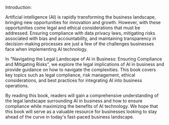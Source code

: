 Introduction:

Artificial intelligence (AI) is rapidly transforming the business landscape, bringing new opportunities for innovation and growth. However, with these opportunities come legal and ethical considerations that must be addressed. Ensuring compliance with data privacy laws, mitigating risks associated with bias and accountability, and maintaining transparency in decision-making processes are just a few of the challenges businesses face when implementing AI technology.

In "Navigating the Legal Landscape of AI in Business: Ensuring Compliance and Mitigating Risks", we explore the legal implications of AI in business and provide guidance on how to navigate the complexities. This book covers key topics such as legal compliance, risk management, ethical considerations, and best practices for integrating AI into business operations.

By reading this book, readers will gain a comprehensive understanding of the legal landscape surrounding AI in business and how to ensure compliance while maximizing the benefits of AI technology. We hope that this book will serve as a valuable resource for businesses looking to stay ahead of the curve in today's fast-paced business landscape.
